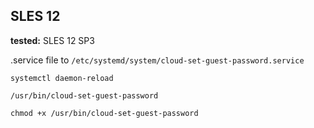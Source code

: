 ## SLES 12

**tested:** SLES 12 SP3

.service file to `/etc/systemd/system/cloud-set-guest-password.service`  

	systemctl daemon-reload

`/usr/bin/cloud-set-guest-password`

	chmod +x /usr/bin/cloud-set-guest-password

